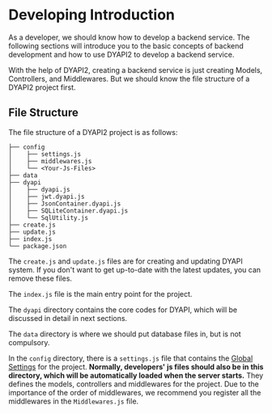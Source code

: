 # Developing Introduction

As a developer, we should know how to develop a backend service. The following sections will introduce you to the basic concepts of backend development and how to use DYAPI2 to develop a backend service.

With the help of DYAPI2, creating a backend service is just creating Models, Controllers, and Middlewares. But we should know the file structure of a DYAPI2 project first.

## File Structure

The file structure of a DYAPI2 project is as follows:
```
├── config 
│    ├── settings.js
│    ├── middlewares.js
│    └── <Your-Js-Files>
├── data
├── dyapi
│    ├── dyapi.js
│    ├── jwt.dyapi.js
│    ├── JsonContainer.dyapi.js
│    ├── SQLiteContainer.dyapi.js
│    └── SqlUtility.js
├── create.js
├── update.js
├── index.js
└── package.json
```

The `create.js` and `update.js` files are for creating and updating DYAPI system. If you don't want to get up-to-date with the latest updates, you can remove these files.

The `index.js` file is the main entry point for the project.

The `dyapi` directory contains the core codes for DYAPI, which will be discussed in detail in next sections.

The `data` directory is where we should put database files in, but is not compulsory.

In the `config` directory, there is a `settings.js` file that contains the [Global Settings](./globalSettings.md) for the project. **Normally, developers' js files should also be in this directory, which will be automatically loaded when the server starts.** They defines the models, controllers and middlewares for the project. Due to the importance of the order of middlewares, we recommend you register all the middlewares in the `Middlewares.js` file.

